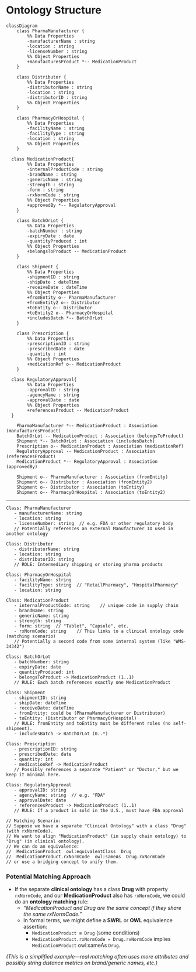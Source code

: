 # Ontology Structure                                                
                                                  
```mermaid                                                      
classDiagram    
    class PharmaManufacturer {    
        %% Data Properties    
        -manufacturerName : string    
        -location : string    
        -licenseNumber : string    
        %% Object Properties    
        +manufacturesProduct *-- MedicationProduct    
    }    
    
    class Distributor {    
        %% Data Properties    
        -distributorName : string    
        -location : string    
        -distributorID : string    
        %% Object Properties    
    }    
    
    class PharmacyOrHospital {    
        %% Data Properties    
        -facilityName : string    
        -facilityType : string    
        -location : string    
        %% Object Properties    
    }    
    
  class MedicationProduct{    
        %% Data Properties    
        -internalProductCode : string    
        -brandName : string    
        -genericName : string    
        -strength : string    
        -form : string    
        -rxNormCode : string    
        %% Object Properties    
        +approvedBy *-- RegulatoryApproval    
    }    
    
    class BatchOrLot {    
        %% Data Properties    
        -batchNumber : string    
        -expiryDate : date    
        -quantityProduced : int    
        %% Object Properties    
        +belongsToProduct -- MedicationProduct    
    }    
    
    class Shipment {    
        %% Data Properties    
        -shipmentID : string    
        -shipDate : dateTime    
        -receiveDate : dateTime    
        %% Object Properties    
        +fromEntity o-- PharmaManufacturer    
        +fromEntity2 o-- Distributor      
        +toEntity o-- Distributor    
        +toEntity2 o-- PharmacyOrHospital    
        +includesBatch *-- BatchOrLot    
    }    
    
    class Prescription {    
        %% Data Properties    
        -prescriptionID : string    
        -prescribedDate : date    
        -quantity : int    
        %% Object Properties    
        +medicationRef o-- MedicationProduct    
    }    
    
  class RegulatoryApproval{    
        %% Data Properties    
        -approvalID : string    
        -agencyName : string    
        -approvalDate : date    
        %% Object Properties    
        +referencesProduct -- MedicationProduct    
  }    
    
    PharmaManufacturer *-- MedicationProduct : Association (manufacturesProduct)    
    BatchOrLot -- MedicationProduct : Association (belongsToProduct)    
    Shipment *-- BatchOrLot : Association (includesBatch)    
    Prescription o-- MedicationProduct : Association (medicationRef)    
    RegulatoryApproval -- MedicationProduct : Association (referencesProduct)    
    MedicationProduct *-- RegulatoryApproval : Association (approvedBy)    
         
    Shipment o-- PharmaManufacturer : Association (fromEntity)    
    Shipment o-- Distributor : Association (fromEntity2)    
    Shipment o-- Distributor : Association (toEntity)    
    Shipment o-- PharmacyOrHospital : Association (toEntity2)      
```                                         
                                                
---                      
                      
```pseudocode                    
Class: PharmaManufacturer        
   - manufacturerName: string        
   - location: string        
   - licenseNumber: string  // e.g. FDA or other regulatory body        
   // Potentially references an external Manufacturer ID used in another ontology        
        
Class: Distributor        
   - distributorName: string        
   - location: string        
   - distributorID: string        
   // ROLE: Intermediary shipping or storing pharma products        
        
Class: PharmacyOrHospital        
   - facilityName: string        
   - facilityType: string  // "RetailPharmacy", "HospitalPharmacy"        
   - location: string        
        
Class: MedicationProduct        
   - internalProductCode: string    // unique code in supply chain        
   - brandName: string        
   - genericName: string        
   - strength: string        
   - form: string  // "Tablet", "Capsule", etc.        
   - rxNormCode: string    // This links to a clinical ontology code (matching scenario)        
   // Potentially a second code from some internal system (like "WMS-34342")        
        
Class: BatchOrLot        
   - batchNumber: string        
   - expiryDate: date        
   - quantityProduced: int        
   - belongsToProduct -> MedicationProduct (1..1)        
   // RULE: Each batch references exactly one MedicationProduct        
        
Class: Shipment        
   - shipmentID: string        
   - shipDate: dateTime        
   - receiveDate: dateTime        
   - fromEntity: could be (PharmaManufacturer or Distributor)        
   - toEntity: (Distributor or PharmacyOrHospital)        
   // RULE: fromEntity and toEntity must be different roles (no self-shipment).        
   - includesBatch -> BatchOrLot (0..*)        
        
Class: Prescription        
   - prescriptionID: string        
   - prescribedDate: date        
   - quantity: int        
   - medicationRef -> MedicationProduct        
   // Possibly references a separate "Patient" or "Doctor," but we keep it minimal here.        
        
Class: RegulatoryApproval        
   - approvalID: string        
   - agencyName: string  // e.g. "FDA"        
   - approvalDate: date        
   - referencesProduct -> MedicationProduct (1..1)        
   // RULE: If a product is sold in the U.S., must have FDA approval        
        
// Matching Scenario:         
// Suppose we have a separate "Clinical Ontology" with a class "Drug" (with rxNormCode).        
// We want to align "MedicationProduct" (in supply chain ontology) to "Drug" (in clinical ontology).        
// We can do an equivalence:         
//  MedicationProduct  owl:equivalentClass  Drug        
//  MedicationProduct.rxNormCode  owl:sameAs  Drug.rxNormCode        
// or use a bridging concept to unify them.        
```        
        
### Potential Matching Approach        
        
- If the separate **clinical ontology** has a class **Drug** with property `rxNormCode`, and our **MedicationProduct** also has `rxNormCode`, we could do an **ontology matching** rule:        
  - *“MedicationProduct and Drug are the same concept if they share the same rxNormCode.”*          
  - In formal terms, we might define a **SWRL** or **OWL** equivalence assertion:        
    - `MedicationProduct ≡ Drug` (some conditions)          
    - `MedicationProduct.rxNormCode = Drug.rxNormCode` implies `MedicationProduct` owl:sameAs `Drug`.          
        
*(This is a simplified example—real matching often uses more attributes and possibly string distance metrics on brand/generic names, etc.)*